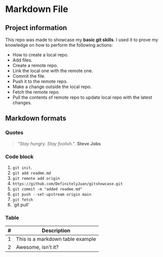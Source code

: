 # Markdown File

## Project information

This repo was made to showcase my **basic git skills**. I used it to prove my knowledge on how to perform the following actions:
- How to create a local repo.
- Add files.
- Create a remote repo.
- Link the local one with the remote one.
- Commit the file.
- Push it to the remote repo.
- Make a change outside the local repo.
- Fetch the remote repo.
- Pull the contents of remote repo to update local repo with the latest changes.

## Markdown formats

### Quotes
> *"Stay hungry. Stay foolish."*. **Steve Jobs**

### Code block
1. `git init`.
2. `git add readme.md`
3. `git remote add origin `
4. `https://github.com/DefinitelyJuan/gitshowcase.git`
5. `git commit -m "added readme.md"`
6. `git push --set-upstream origin main`
7. `git fetch`
8. `git pull'

### Table

| # | Description                      |
|---|----------------------------------|
| 1 | This is a markdown table example |
| 2 | Awesome, isn't it?               |